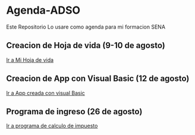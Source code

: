 # Agenda-ADSO
Este Repositorio Lo usare como agenda para mi formacion SENA

## Creacion de Hoja de vida (9-10 de agosto)
[Ir a Mi Hoja de vida](hojadevida.md)

## Creacion de App con Visual Basic (12 de agosto)
[Ir a App creada con visual Basic](variableVB.md)

## Programa de ingreso (26 de agosto)
[Ir a programa de calculo de impuesto](Programa_ingreso.md)